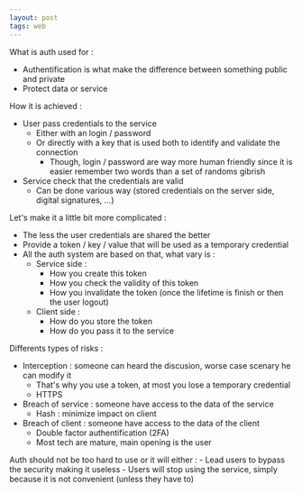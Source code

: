 ```yaml
---
layout: post
tags: web
---
```


What is auth used for :

- Authentification is what make the difference between something public and private
- Protect data or service

How it is achieved :
- User pass credentials to the service
    - Either with an login / password
    - Or directly with a key that is used both to identify and validate the connection
        - Though, login / password are way more human friendly since it is easier remember two words than a set of randoms gibrish
- Service check that the credentials are valid
    - Can be done various way (stored credentials on the server side, digital signatures, ...)

Let's make it a little bit more complicated :
- The less the user credentials are shared the better
- Provide a token / key / value that will be used as a temporary credential
- All the auth system are based on that, what vary is :
    - Service side :
        - How you create this token
        - How you check the validity of this token
        - How you invalidate the token (once the lifetime is finish or then the user logout)
    - Client side :
        - How do you store the token
        - How do you pass it to the service

Differents types of risks :
- Interception : someone can heard the discusion, worse case scenary he can modify it
    - That's why you use a token, at most you lose a temporary credential
    - HTTPS
- Breach of service : someone have access to the data of the service
    - Hash : minimize impact on client
- Breach of client : someone have access to the data of the client
    - Double factor authentification (2FA)
    - Most tech are mature, main opening is the user

Auth should not be too hard to use or it will either :
    - Lead users to bypass the security making it useless
    - Users will stop using the service, simply because it is not convenient (unless they have to)